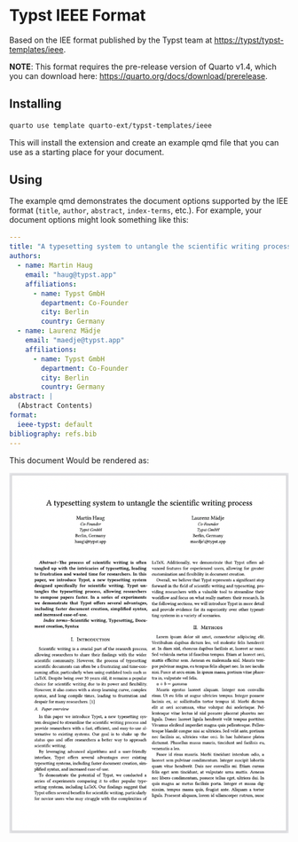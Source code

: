 # Typst IEEE Format

Based on the IEE format published by the Typst team at <https://typst/typst-templates/ieee>.

**NOTE**: This format requires the pre-release version of Quarto v1.4, which you can download here: <https://quarto.org/docs/download/prerelease>.

## Installing

```bash
quarto use template quarto-ext/typst-templates/ieee
```

This will install the extension and create an example qmd file that you can use as a starting place for your document.

## Using

The example qmd demonstrates the document options supported by the IEE format (`title`, `author`, `abstract`, `index-terms`, etc.). For example, your document options might look something like this:

```yaml
---
title: "A typesetting system to untangle the scientific writing process"
authors:
  - name: Martin Haug
    email: "haug@typst.app"
    affiliations:
      - name: Typst GmbH
        department: Co-Founder
        city: Berlin
        country: Germany
  - name: Laurenz Mädje
    email: "maedje@typst.app"
    affiliations:
      - name: Typst GmbH
        department: Co-Founder
        city: Berlin
        country: Germany
abstract: |
  (Abstract Contents)
format:
  ieee-typst: default
bibliography: refs.bib
---
```

This document Would be rendered as:

![](ieee.png)
